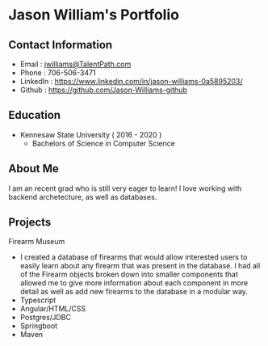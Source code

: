 # Jason William's Portfolio

## Contact Information
* Email : jwilliams@TalentPath.com
* Phone : 706-506-3471
* LinkedIn : https://www.linkedin.com/in/jason-williams-0a5895203/
* Github : https://github.com/Jason-Williams-github

## Education
* Kennesaw State University ( 2016 - 2020 )
  * Bachelors of Science in Computer Science

## About Me
I am an recent grad who is still very eager to learn! I love working with backend archetecture, as well as databases.

## Projects

Firearm Museum
* I created a database of firearms that would allow interested users to easily learn about any firearm that was present in the database. I had all of the Firearm objects broken down into smaller components that allowed me to give more information about each component in more detail as well as add new firearms to the database in a modular way.
 * Typescript
 * Angular/HTML/CSS
 * Postgres/JDBC
 * Springboot
 * Maven
